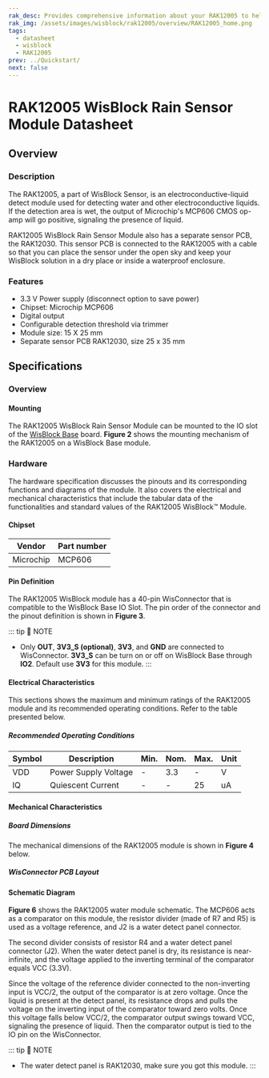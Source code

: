 ```yaml
---
rak_desc: Provides comprehensive information about your RAK12005 to help you use it. This information includes technical specifications, characteristics, and requirements, and it also discusses the device components.
rak_img: /assets/images/wisblock/rak12005/overview/RAK12005_home.png
tags:
  - datasheet
  - wisblock
  - RAK12005
prev: ../Quickstart/
next: false
---
```


# RAK12005 WisBlock Rain Sensor Module Datasheet

## Overview

### Description

The RAK12005, a part of WisBlock Sensor, is an electroconductive-liquid detect module used for detecting water and other electroconductive liquids. If the detection area is wet, the output of Microchip's MCP606 CMOS op-amp will go positive, signaling the presence of liquid.

RAK12005 WisBlock Rain Sensor Module also has a separate sensor PCB, the RAK12030. This sensor PCB is connected to the RAK12005 with a cable so that you can place the sensor under the open sky and keep your WisBlock solution in a dry place or inside a waterproof enclosure.

<rk-img
  src="/assets/images/wisblock/rak12005/datasheet/rak12030_module.png"
  width="20%"
  caption="RAK12030 Module"
/>

### Features

- 3.3&nbsp;V Power supply (disconnect option to save power)
- Chipset: Microchip MCP606
- Digital output
- Configurable detection threshold via trimmer
- Module size: 15 X 25&nbsp;mm
- Separate sensor PCB RAK12030, size 25 x 35&nbsp;mm

## Specifications

### Overview 

#### Mounting

The RAK12005 WisBlock Rain Sensor Module can be mounted to the IO slot of the [WisBlock Base](https://docs.rakwireless.com/Product-Categories/WisBlock/#wisblock-base) board. **Figure 2** shows the mounting mechanism of the RAK12005 on a WisBlock Base module.

<rk-img
  src="/assets/images/wisblock/rak12005/datasheet/mounting-mechanism.png"
  width="60%"
  caption="RAK12005 mounting mechanism on a WisBlock Base module"
/>

### Hardware

The hardware specification discusses the pinouts and its corresponding functions and diagrams of the module. It also covers the electrical and mechanical characteristics that include the tabular data of the functionalities and standard values of the RAK12005 WisBlock™ Module.

#### Chipset

| Vendor    | Part number |
| --------- | ----------- |
| Microchip |  MCP606     |

#### Pin Definition

The RAK12005 WisBlock module has a 40-pin WisConnector that is compatible to the WisBlock Base IO Slot. The pin order of the connector and the pinout definition is shown in **Figure 3**. 

<rk-img
  src="/assets/images/wisblock/rak12005/datasheet/RAK12005_pinout.svg"
  width="60%"
  caption="RAK12005 WisBlock Rain Sensor Pinout"
/>

::: tip 📝 NOTE
- Only **OUT**, **3V3_S (optional)**, **3V3**, and **GND** are connected to WisConnector. **3V3_S** can be turn on or off on WisBlock Base through **IO2**. Default use **3V3** for this module.
:::  

#### Electrical Characteristics

This sections shows the maximum and minimum ratings of the RAK12005 module and its recommended operating conditions. Refer to the table presented below.

##### Recommended Operating Conditions

| Symbol | Description          | Min. | Nom. | Max. | Unit |
| ------ | -------------------- | ---- | ---- | ---- | ---- |
| VDD    | Power Supply Voltage | -    | 3.3  | -    | V    |
| IQ     | Quiescent Current    | -    | -    | 25   | uA   |

#### Mechanical Characteristics

##### Board Dimensions

The mechanical dimensions of the RAK12005 module is shown in **Figure 4** below.

<rk-img
  src="/assets/images/wisblock/rak12005/datasheet/mechanical-dimensions.png"
  width="75%"
  caption="RAK12005 Mechanical Dimensions"
/>

##### WisConnector PCB Layout

<rk-img
  src="/assets/images/wisblock/rak12005/datasheet/wisconnector-pcb.png"
  width="100%"
  caption="WisConnector PCB footprint and recommendations"
/>

#### Schematic Diagram

**Figure 6** shows the RAK12005 water module schematic. The MCP606 acts as a comparator on this module, the resistor divider (made of R7 and R5) is used as a voltage reference, and J2 is a water detect panel connector. 

The second divider consists of resistor R4 and a water detect panel connector (J2). When the water detect panel is dry, its resistance is near-infinite, and the voltage applied to the inverting terminal of the comparator equals VCC (3.3V). 

Since the voltage of the reference divider connected to the non-inverting input is VCC/2, the output of the comparator is at zero voltage. Once the liquid is present at the detect panel, its resistance drops and pulls the voltage on the inverting input of the comparator toward zero volts. Once this voltage falls below VCC/2, the comparator output swings toward VCC, signaling the presence of liquid. Then the comparator output is tied to the IO pin on the WisConnector.

<rk-img
  src="/assets/images/wisblock/rak12005/datasheet/rak12005-schematic.png"
  width="100%"
  caption="RAK12005 WisBlock Module Schematics"
/>

::: tip 📝 NOTE
- The water detect panel is RAK12030, make sure you got this module.
::: 